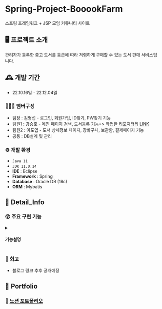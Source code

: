 # Spring-Project-BooookFarm

스프링 프레임워크 + JSP 모임 커뮤니티 사이트


## 🖥️ 프로젝트 소개
관리자가 등록한 중고 도서를 등급에 따라 저렴하게 구매할 수 있는 도서 판매 서비스입니다.
<br>

## 🕰️ 개발 기간
* 22.10.16일 - 22.12.04일

### 🧑‍🤝‍🧑 맴버구성
 - 팀장  : 김형섭 - 로그인, 회원가입, ID찾기, PW찾기 기능
 - 팀원1 : 강승호 - 메인 페이지 검색, 도서등록 기능=> [작업한 리포지터리 LINK](https://github.com/kkang4913/booookfarm)
 - 팀원2 : 이도엽 - 도서 상세정보 페이지, 장바구니, 보관함, 결제페이지 기능
 - 공통 : DB설계 및 관리

### ⚙️ 개발 환경
- `Java 11`
- `JDK 11.0.14`
- **IDE** : Eclipse
- **Framework** : Spring
- **Database** : Oracle DB (18c)
- **ORM** : Mybatis

## 📌 Detail_Info
### 😵 주요 구현 기능
<details>
  <summary><h4>기능설명</h4></summary>

<!-- summary 아래 한칸 공백 두고 내용 삽입 -->
<details>
    <summary><h4>1. 도서상세 페이지</h4></summary>
 
- 메인 페이지에서 관리자가 등록한 도서의 상세정보를 보여주는 페이지 입니다.<br>
- 주요 기능은 도서 정보를 보여주는 것 이외에 최근 등록된 도서를 6개 까지 보여주는 기능과 장바구니 추가 기능이 있습니다.<br>
  <br>
  <img src="https://user-images.githubusercontent.com/100770645/214355928-c774f0fa-bb17-4ba9-b2b4-b3de3902e546.PNG" style="width:600px; height:700px;">
  <h5>최근 등록 도서</h5>  
 
  - Controller에서는 사용자 요청을 받고, Service, Mapper를 통해 사용자가 요청한 정보를 불러 옵니다.<br>
  - @RequestParam 어노테이션을 이용하여 URL의 요청 매개변수에 들어있는 기본타입 인자를 메서드로 받습니다.<br>
  - 모임 리스트를 불러오는 기능이기에 페이징처리도 함께 해줍니다.<br>
     <img src="https://user-images.githubusercontent.com/100770645/214370893-b9e2cd88-4c19-4358-918b-9829e977c130.PNG">
  
  <h5>Service</h5>
 
  - 사용자가 요청한 검색정보와 페이지정보를 Map에 담아 Mapper로 전달합니다.<br>
     <img src="https://user-images.githubusercontent.com/100770645/212885427-874cf1a6-02b6-4a94-9269-15791730917a.PNG">
 
  <h5>Mapper</h5>
 
  - 조건에 따른 검색기능 구현을 위해 기존 검색 쿼리를 동적 쿼리로 변환 하였습니다.  
     <img src="https://user-images.githubusercontent.com/100770645/212850520-8382511c-91d5-4ec1-b009-d9877d98bd72.PNG">       
 
  - 사용자가 검색조건을 사용하지 않았을 때는 전체 모임 리스트를 불러오고<br> 
  - 카테고리를 선택하거나, 따로 검색을 하거나 둘다 입력하거나 하면 그 조건에 맞춰 모임 리스트를 불러옵니다.<br>
</details>
<details>
    <summary><h4>2. 장바구니</h4></summary> 

- 개인당 가입가능 모임 수를 5개로 제한하기로 설정
  <h5>Controller</h5>
 
  - 화면단에서 사용자에게 지역, 모임제목, 모임정보, 관심사, 정원수 등의 정보를 받아옵니다.<br>
  - 로그인된 계정에 가입되어있는 모임의 수가 5개를 넘지 않는다는 조건에 충족할시 DB에 저장 합니다.
     <img src="https://user-images.githubusercontent.com/100770645/212967066-aefdbb3f-7fa0-4646-8c2e-ca2d8ce6954e.PNG">
 
  <h5>JS</h5>
 
  - 개설 시에 조건에 부합하는 사용자 요청 정보를 formData에 담아 Controller로 넘겨줍니다.<br>
     <img src="https://user-images.githubusercontent.com/100770645/213141347-85ff61b2-261a-4c8d-99d4-5f00f75b7ecc.PNG">
 
  <h5>Mapper</h5>
 
  - 조건에 부합하는  정보를 DB에 저장합니다.  
     <img src="https://user-images.githubusercontent.com/100770645/213175872-e29b8fde-9cf4-40bc-9553-014a44ec929f.PNG">       
</details>
<details>
    <summary><h4>3. 보관함</h4></summary> 
 
  - 공통 에러 페이지를 설정해 두지 않으면 웹 컨테이너가 제공하는 기본 에러 페이지가 출력되는데<br>
  - 해당 페이지 내용에 어떤 오류인지에 대한 정보가 출력되기 때문에 보안상 문제가 있으며<br>
  - 또 미관상 보기에 좋지 않으니 사용자 편의를 증진 시키기 위해 구현 합니다.<br>
      <img src="https://user-images.githubusercontent.com/100770645/213181824-19865af6-25a6-4fa8-9f28-7bb03cfe24e3.PNG"><br>
  - Web.xml에 error-page태그를 활용하여 간단하게 JSP페이지와 연동할 수 있었습니다.<br>
 
      <img src="https://user-images.githubusercontent.com/100770645/213184377-75f82821-8377-4916-bc67-415fd624faa4.PNG"><br>
  - 페이지 오류 발생시 연결해둔 공통 JSP페이지로 자동 넘어가 사용자 편의성을 올릴 수 있었습니다.
 </details>
 <details>
    <summary><h4>4. 결제 페이지</h4></summary> 
 
  - 공통 에러 페이지를 설정해 두지 않으면 웹 컨테이너가 제공하는 기본 에러 페이지가 출력되는데<br>
  - 해당 페이지 내용에 어떤 오류인지에 대한 정보가 출력되기 때문에 보안상 문제가 있으며<br>
  - 또 미관상 보기에 좋지 않으니 사용자 편의를 증진 시키기 위해 구현 합니다.<br>
      <img src="https://user-images.githubusercontent.com/100770645/213181824-19865af6-25a6-4fa8-9f28-7bb03cfe24e3.PNG"><br>
  - Web.xml에 error-page태그를 활용하여 간단하게 JSP페이지와 연동할 수 있었습니다.<br>
 
      <img src="https://user-images.githubusercontent.com/100770645/213184377-75f82821-8377-4916-bc67-415fd624faa4.PNG"><br>
  - 페이지 오류 발생시 연결해둔 공통 JSP페이지로 자동 넘어가 사용자 편의성을 올릴 수 있었습니다.
 </details>
 </details>
 
### 😤 회고

  - 블로그 링크 추후 공개예정 
## 📜 Portfolio

### 📒 [노션 포트폴리오](https://www.notion.so/87662a3c2aef4ac7a1a38a7af370cd5f?p=53c2b32d45204bb890521e7106585cc1&pm=c)


